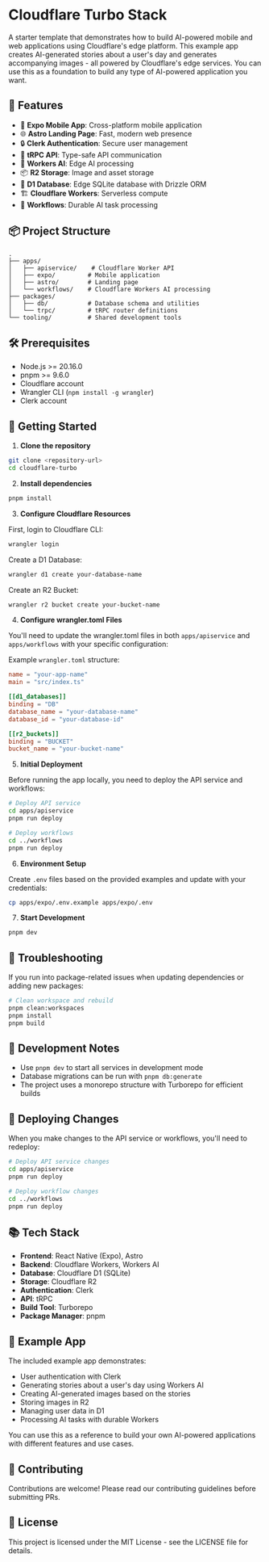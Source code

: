 # Cloudflare Turbo Stack

A starter template that demonstrates how to build AI-powered mobile and web applications using Cloudflare's edge platform. This example app creates AI-generated stories about a user's day and generates accompanying images - all powered by Cloudflare's edge services. You can use this as a foundation to build any type of AI-powered application you want.

## 🚀 Features

- 📱 **Expo Mobile App**: Cross-platform mobile application
- 🌐 **Astro Landing Page**: Fast, modern web presence
- 🔒 **Clerk Authentication**: Secure user management
- 🔄 **tRPC API**: Type-safe API communication
- 🤖 **Workers AI**: Edge AI processing
- 📦 **R2 Storage**: Image and asset storage
- 💾 **D1 Database**: Edge SQLite database with Drizzle ORM
- 🏗️ **Cloudflare Workers**: Serverless compute
- 🔄 **Workflows**: Durable AI task processing

## 📦 Project Structure

```
.
├── apps/
│   ├── apiservice/    # Cloudflare Worker API
│   ├── expo/         # Mobile application
│   ├── astro/        # Landing page
│   └── workflows/    # Cloudflare Workers AI processing
├── packages/
│   ├── db/           # Database schema and utilities
│   └── trpc/         # tRPC router definitions
└── tooling/          # Shared development tools
```

## 🛠️ Prerequisites

- Node.js >= 20.16.0
- pnpm >= 9.6.0
- Cloudflare account
- Wrangler CLI (`npm install -g wrangler`)
- Clerk account

## 🚀 Getting Started

1. **Clone the repository**

```bash
git clone <repository-url>
cd cloudflare-turbo
```

2. **Install dependencies**

```bash
pnpm install
```

3. **Configure Cloudflare Resources**

First, login to Cloudflare CLI:
```bash
wrangler login
```

Create a D1 Database:
```bash
wrangler d1 create your-database-name
```

Create an R2 Bucket:
```bash
wrangler r2 bucket create your-bucket-name
```

4. **Configure wrangler.toml Files**

You'll need to update the wrangler.toml files in both `apps/apiservice` and `apps/workflows` with your specific configuration:

Example `wrangler.toml` structure:
```toml
name = "your-app-name"
main = "src/index.ts"

[[d1_databases]]
binding = "DB"
database_name = "your-database-name"
database_id = "your-database-id"

[[r2_buckets]]
binding = "BUCKET"
bucket_name = "your-bucket-name"
```

5. **Initial Deployment**

Before running the app locally, you need to deploy the API service and workflows:

```bash
# Deploy API service
cd apps/apiservice
pnpm run deploy

# Deploy workflows
cd ../workflows
pnpm run deploy
```

6. **Environment Setup**

Create `.env` files based on the provided examples and update with your credentials:
```bash
cp apps/expo/.env.example apps/expo/.env
```

7. **Start Development**

```bash
pnpm dev
```

## 🔧 Troubleshooting

If you run into package-related issues when updating dependencies or adding new packages:

```bash
# Clean workspace and rebuild
pnpm clean:workspaces
pnpm install
pnpm build
```

## 📝 Development Notes

- Use `pnpm dev` to start all services in development mode
- Database migrations can be run with `pnpm db:generate`
- The project uses a monorepo structure with Turborepo for efficient builds

## 🚀 Deploying Changes

When you make changes to the API service or workflows, you'll need to redeploy:

```bash
# Deploy API service changes
cd apps/apiservice
pnpm run deploy

# Deploy workflow changes
cd ../workflows
pnpm run deploy
```

## 📚 Tech Stack

- **Frontend**: React Native (Expo), Astro
- **Backend**: Cloudflare Workers, Workers AI
- **Database**: Cloudflare D1 (SQLite)
- **Storage**: Cloudflare R2
- **Authentication**: Clerk
- **API**: tRPC
- **Build Tool**: Turborepo
- **Package Manager**: pnpm

## 🎯 Example App

The included example app demonstrates:
- User authentication with Clerk
- Generating stories about a user's day using Workers AI
- Creating AI-generated images based on the stories
- Storing images in R2
- Managing user data in D1
- Processing AI tasks with durable Workers

You can use this as a reference to build your own AI-powered applications with different features and use cases.

## 🤝 Contributing

Contributions are welcome! Please read our contributing guidelines before submitting PRs.

## 📄 License

This project is licensed under the MIT License - see the LICENSE file for details.
